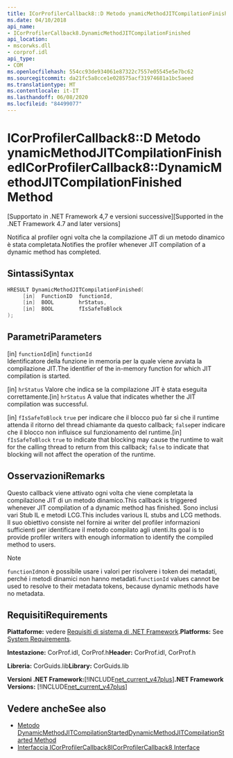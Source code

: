 ```yaml
---
title: ICorProfilerCallback8::D Metodo ynamicMethodJITCompilationFinished
ms.date: 04/10/2018
api_name:
- ICorProfilerCallback8.DynamicMethodJITCompilationFinished
api_location:
- mscorwks.dll
- corprof.idl
api_type:
- COM
ms.openlocfilehash: 554cc93de934061e87322c7557e05545e5e7bc62
ms.sourcegitcommit: da21fc5a8cce1e028575acf31974681a1bc5aeed
ms.translationtype: MT
ms.contentlocale: it-IT
ms.lasthandoff: 06/08/2020
ms.locfileid: "84499077"
---
```

# <a name="icorprofilercallback8dynamicmethodjitcompilationfinished-method"></a><span data-ttu-id="0095c-102">ICorProfilerCallback8::D Metodo ynamicMethodJITCompilationFinished</span><span class="sxs-lookup"><span data-stu-id="0095c-102">ICorProfilerCallback8::DynamicMethodJITCompilationFinished Method</span></span>
<span data-ttu-id="0095c-103">[Supportato in .NET Framework 4,7 e versioni successive]</span><span class="sxs-lookup"><span data-stu-id="0095c-103">[Supported in the .NET Framework 4.7 and later versions]</span></span>  
  
<span data-ttu-id="0095c-104">Notifica al profiler ogni volta che la compilazione JIT di un metodo dinamico è stata completata.</span><span class="sxs-lookup"><span data-stu-id="0095c-104">Notifies the profiler whenever JIT compilation of a dynamic method has completed.</span></span>  
  
## <a name="syntax"></a><span data-ttu-id="0095c-105">Sintassi</span><span class="sxs-lookup"><span data-stu-id="0095c-105">Syntax</span></span>  
  
```cpp  
HRESULT DynamicMethodJITCompilationFinished(  
     [in]  FunctionID  functionId,
     [in]  BOOL        hrStatus,
     [in]  BOOL        fIsSafeToBlock
);  
```  
  
## <a name="parameters"></a><span data-ttu-id="0095c-106">Parametri</span><span class="sxs-lookup"><span data-stu-id="0095c-106">Parameters</span></span>  
<span data-ttu-id="0095c-107">[in] `functionId`</span><span class="sxs-lookup"><span data-stu-id="0095c-107">[in] `functionId`</span></span>  
<span data-ttu-id="0095c-108">Identificatore della funzione in memoria per la quale viene avviata la compilazione JIT.</span><span class="sxs-lookup"><span data-stu-id="0095c-108">The identifier of the in-memory function for which JIT compilation is started.</span></span>

<span data-ttu-id="0095c-109">[in] `hrStatus` Valore che indica se la compilazione JIT è stata eseguita correttamente.</span><span class="sxs-lookup"><span data-stu-id="0095c-109">[in] `hrStatus` A value that indicates whether the JIT compilation was successful.</span></span>

<span data-ttu-id="0095c-110">[in] `fIsSafeToBlock` 
 `true` per indicare che il blocco può far sì che il runtime attenda il ritorno del thread chiamante da questo callback; `false`per indicare che il blocco non influisce sul funzionamento del runtime.</span><span class="sxs-lookup"><span data-stu-id="0095c-110">[in] `fIsSafeToBlock`
`true` to indicate that blocking may cause the runtime to wait for the calling thread to return from this callback; `false` to indicate that blocking will not affect the operation of the runtime.</span></span>  

## <a name="remarks"></a><span data-ttu-id="0095c-111">Osservazioni</span><span class="sxs-lookup"><span data-stu-id="0095c-111">Remarks</span></span>  

<span data-ttu-id="0095c-112">Questo callback viene attivato ogni volta che viene completata la compilazione JIT di un metodo dinamico.</span><span class="sxs-lookup"><span data-stu-id="0095c-112">This callback is triggered whenever JIT compilation of a dynamic method has finished.</span></span> <span data-ttu-id="0095c-113">Sono inclusi vari Stub IL e metodi LCG.</span><span class="sxs-lookup"><span data-stu-id="0095c-113">This includes various IL stubs and LCG methods.</span></span> <span data-ttu-id="0095c-114">Il suo obiettivo consiste nel fornire ai writer del profiler informazioni sufficienti per identificare il metodo compilato agli utenti.</span><span class="sxs-lookup"><span data-stu-id="0095c-114">Its goal is to provide profiler writers with enough information to identify the compiled method to users.</span></span>

> [!NOTE]
> <span data-ttu-id="0095c-115">`functionId`non è possibile usare i valori per risolvere i token dei metadati, perché i metodi dinamici non hanno metadati.</span><span class="sxs-lookup"><span data-stu-id="0095c-115">`functionId` values cannot be used to resolve to their metadata tokens, because dynamic methods have no metadata.</span></span>

## <a name="requirements"></a><span data-ttu-id="0095c-116">Requisiti</span><span class="sxs-lookup"><span data-stu-id="0095c-116">Requirements</span></span>  
 <span data-ttu-id="0095c-117">**Piattaforme:** vedere [Requisiti di sistema di .NET Framework](../../get-started/system-requirements.md).</span><span class="sxs-lookup"><span data-stu-id="0095c-117">**Platforms:** See [System Requirements](../../get-started/system-requirements.md).</span></span>  
  
 <span data-ttu-id="0095c-118">**Intestazione:** CorProf.idl, CorProf.h</span><span class="sxs-lookup"><span data-stu-id="0095c-118">**Header:** CorProf.idl, CorProf.h</span></span>  
  
 <span data-ttu-id="0095c-119">**Libreria:** CorGuids.lib</span><span class="sxs-lookup"><span data-stu-id="0095c-119">**Library:** CorGuids.lib</span></span>  
  
 <span data-ttu-id="0095c-120">**Versioni .NET Framework:**[!INCLUDE[net_current_v47plus](../../../../includes/net-current-v47plus.md)]</span><span class="sxs-lookup"><span data-stu-id="0095c-120">**.NET Framework Versions:** [!INCLUDE[net_current_v47plus](../../../../includes/net-current-v47plus.md)]</span></span>  
  
## <a name="see-also"></a><span data-ttu-id="0095c-121">Vedere anche</span><span class="sxs-lookup"><span data-stu-id="0095c-121">See also</span></span>

- [<span data-ttu-id="0095c-122">Metodo DynamicMethodJITCompilationStarted</span><span class="sxs-lookup"><span data-stu-id="0095c-122">DynamicMethodJITCompilationStarted Method</span></span>](icorprofilercallback8-dynamicmethodjitcompilationstarted-method.md)
- [<span data-ttu-id="0095c-123">Interfaccia ICorProfilerCallback8</span><span class="sxs-lookup"><span data-stu-id="0095c-123">ICorProfilerCallback8 Interface</span></span>](icorprofilercallback8-interface.md)
